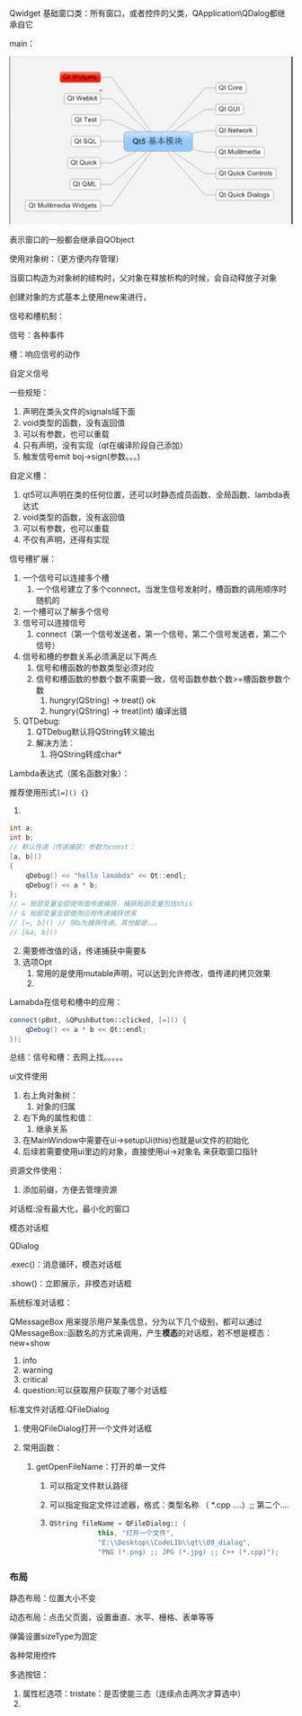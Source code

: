 Qwidget 基础窗口类：所有窗口，或者控件的父类，QApplication\QDalog都继承自它







main：

![image-20221216110527966](QTSTUDY.assets/image-20221216110527966-16714339729281.png)

表示窗口的一般都会继承自QObject  





使用对象树：（更方便内存管理）

当窗口构造为对象树的结构时，父对象在释放析构的时候，会自动释放子对象 

创建对象的方式基本上使用new来进行，







信号和槽机制：

信号：各种事件

槽：响应信号的动作







自定义信号

一些规矩：

1. 声明在类头文件的signals域下面
2. void类型的函数，没有返回值
3. 可以有参数，也可以重载
4. 只有声明，没有实现（qt在编译阶段自己添加）
5. 触发信号emit boj->sign(参数。。。)

自定义槽：

1. qt5可以声明在类的任何位置，还可以时静态成员函数、全局函数、lambda表达式
2. void类型的函数，没有返回值
3. 可以有参数，也可以重载
4. 不仅有声明，还得有实现

信号槽扩展：

1. 一个信号可以连接多个槽
   1. 一个信号建立了多个connect，当发生信号发射时，槽函数的调用顺序时随机的
2. 一个槽可以了解多个信号
3. 信号可以连接信号
   1. connect（第一个信号发送者，第一个信号，第二个信号发送者，第二个信号）
4. 信号和槽的参数关系必须满足以下两点
   1. 信号和槽函数的参数类型必须对应
   2. 信号和槽函数的参数个数不需要一致，信号函数参数个数>=槽函数参数个数
      1. hungry(QString)		->		treat()		ok
      2. hungry(QString)        ->		treat(int)    编译出错
5. QTDebug:
   1. QTDebug默认将QString转义输出
   2. 解决方法：
      1. 将QString转成char*

Lambda表达式（匿名函数对象）：

推荐使用形式`[=]() {}`

1. 

```c
int a;
int b;
// 默认传递（传递捕获）参数为const：
[a, b]()
{
    qDebug() << "hello lamabda" << Qt::endl;
    qDebug() << a * b;
};
// = 局部变量全部使用值传递捕获，捕获局部变量包括this
// & 局部变量全部使用应用传递捕获进来
// [=, b]() // 除b为捕获传递，其他都是。。。
// [&a, b]()

```

2. 需要修改值的话，传递捕获中需要&
3. 选项Opt
   1. 常用的是使用mutable声明，可以达到允许修改，值传递的拷贝效果
   2. 

Lamabda在信号和槽中的应用：

```c++
connect(pBnt, &QPushButton::clicked, [=]() {
    qDebug() << a * b << Qt::endl;
});
```

总结：信号和槽：去网上找。。。。。 

ui文件使用

1. 右上角对象树：
   1. 对象的归属
2. 右下角的属性和值：
   1. 继承关系
3. 在MainWindow中需要在ui->setupUi(this)也就是ui文件的初始化
4. 后续若需要使用ui里边的对象，直接使用ui->对象名 来获取窗口指针

资源文件使用：

1. 添加前缀，方便去管理资源



对话框:没有最大化，最小化的窗口



模态对话框 

QDialog

.exec()：消息循环，模态对话框

.show()：立即展示，非模态对话框



系统标准对话框：

QMessageBox 用来提示用户某条信息，分为以下几个级别，都可以通过QMessageBox::函数名的方式来调用，产生**模态**的对话框，若不想是模态：new+show  

1. info
2. warning
3. critical
4. question:可以获取用户获取了哪个对话框

 



标准文件对话框:QFileDialog

1. 使用QFileDialog打开一个文件对话框

2. 常用函数：

   1. getOpenFileName：打开的单一文件

      1. 可以指定文件默认路径

      2. 可以指定指定文件过滤器，格式：类型名称 （ *.cpp ....）;; 第二个....

      3. ```cpp
         QString fileName = QFileDialog:: (
                     this, "打开一个文件",
                     "E:\\Desktop\\CodeLIb\\qt\\09_dialog",
                     "PNG (*.png) ;; JPG (*.jpg) ;; C++ (*.cpp)");
         ```



### 布局

静态布局：位置大小不变

动态布局：点击父页面，设置垂直、水平、栅格、表单等等

弹簧设置sizeType为固定

各种常用控件

多选按钮：

1. 属性栏选项：tristate：是否使能三态（连续点击两次才算选中）
2. 
